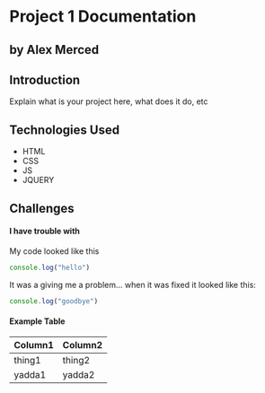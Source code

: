 # Project 1 Documentation
## by Alex Merced


## Introduction

Explain what is your project here, what does it do, etc

## Technologies Used

- HTML
- CSS
- JS
- JQUERY

## Challenges

#### I have trouble with 

My code looked like this

```js
console.log("hello")
```

It was a giving me a problem... when it was fixed it looked like this:

```js
console.log("goodbye")
````
#### Example Table

| Column1 | Column2 |
|---------|---------|
| thing1 | thing2 |
| yadda1 | yadda2 |

